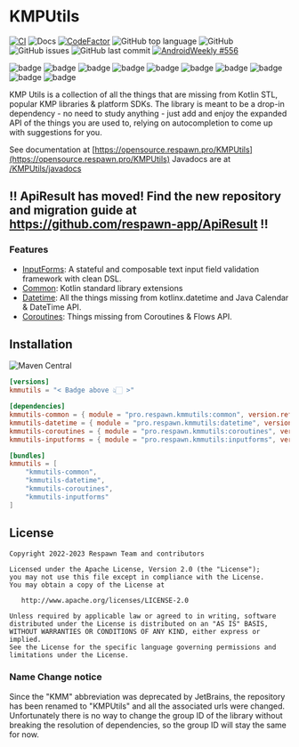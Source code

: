 # KMPUtils

[![CI](https://github.com/respawn-app/KMPUtils/actions/workflows/ci.yml/badge.svg?branch=master)](https://github.com/respawn-app/KMPUtils/actions/workflows/ci.yml)
![Docs](https://img.shields.io/website?down_color=red&label=Docs&up_color=green&up_message=Online&url=http%3A%2F%2Fopensource.respawn.pro%2FKMPUtils%2F%23%2F)
[![CodeFactor](https://www.codefactor.io/repository/github/respawn-app/KMPUtils/badge)](https://www.codefactor.io/repository/github/respawn-app/KMPUtils)
![GitHub top language](https://img.shields.io/github/languages/top/respawn-app/KMPUtils)
![GitHub](https://img.shields.io/github/license/respawn-app/KMPUtils)
![GitHub issues](https://img.shields.io/github/issues/respawn-app/KMPUtils)
![GitHub last commit](https://img.shields.io/github/last-commit/respawn-app/KMPUtils)
[![AndroidWeekly #556](https://androidweekly.net/issues/issue-556/badge)](https://androidweekly.net/issues/issue-556/)

![badge][badge-android] ![badge][badge-jvm] ![badge][badge-js] ![badge][badge-nodejs] ![badge][badge-linux] ![badge][badge-windows] ![badge][badge-ios] ![badge][badge-mac] ![badge][badge-watchos] ![badge][badge-tvos]

KMP Utils is a collection of all the things that are missing from Kotlin STL, popular KMP libraries & platform SDKs.
The library is meant to be a drop-in dependency - no need to study anything - just add and
enjoy the expanded API of the things you are used to, relying on autocompletion to come up with suggestions for you.

See documentation at [https://opensource.respawn.pro/KMPUtils](https://opensource.respawn.pro/KMPUtils)
Javadocs are at [/KMPUtils/javadocs](https://opensource.respawn.pro/KMPUtils/javadocs/)

## ‼️ ApiResult has moved! Find the new repository and migration guide at https://github.com/respawn-app/ApiResult ‼️

### Features

* [InputForms](https://opensource.respawn.pro/KMPUtils/#/inputforms): A stateful and composable text input field
  validation framework with clean DSL.
* [Common](https://opensource.respawn.pro/KMPUtils/#/common): Kotlin standard library extensions
* [Datetime](https://opensource.respawn.pro/KMPUtils/#/datetime): All the things missing from kotlinx.datetime and Java
  Calendar & DateTime API.
* [Coroutines](https://opensource.respawn.pro/KMPUtils/#/coroutines): Things missing from Coroutines & Flows API.

## Installation

![Maven Central](https://img.shields.io/maven-central/v/pro.respawn.kmmutils/apiresult?label=Maven%20Central)

```toml
[versions]
kmmutils = "< Badge above 👆🏻 >"

[dependencies]
kmmutils-common = { module = "pro.respawn.kmmutils:common", version.ref = "kmmutils" }
kmmutils-datetime = { module = "pro.respawn.kmmutils:datetime", version.ref = "kmmutils" }
kmmutils-coroutines = { module = "pro.respawn.kmmutils:coroutines", version.ref = "kmmutils" }
kmmutils-inputforms = { module = "pro.respawn.kmmutils:inputforms", version.ref = "kmmutils" }

[bundles]
kmmutils = [
    "kmmutils-common",
    "kmmutils-datetime",
    "kmmutils-coroutines",
    "kmmutils-inputforms"
]
```

## License

```
Copyright 2022-2023 Respawn Team and contributors

Licensed under the Apache License, Version 2.0 (the "License");
you may not use this file except in compliance with the License.
You may obtain a copy of the License at

   http://www.apache.org/licenses/LICENSE-2.0

Unless required by applicable law or agreed to in writing, software
distributed under the License is distributed on an "AS IS" BASIS,
WITHOUT WARRANTIES OR CONDITIONS OF ANY KIND, either express or implied.
See the License for the specific language governing permissions and
limitations under the License.

```

### Name Change notice

Since the "KMM" abbreviation was deprecated by JetBrains, the repository has been renamed to "KMPUtils" and all the associated urls were changed. Unfortunately there is no way to change the group ID of the library without breaking the resolution of dependencies, so the group ID will stay the same for now. 


[badge-android]: http://img.shields.io/badge/-android-6EDB8D.svg?style=flat

[badge-android-native]: http://img.shields.io/badge/support-[AndroidNative]-6EDB8D.svg?style=flat

[badge-jvm]: http://img.shields.io/badge/-jvm-DB413D.svg?style=flat

[badge-js]: http://img.shields.io/badge/-js-F8DB5D.svg?style=flat

[badge-js-ir]: https://img.shields.io/badge/support-[IR]-AAC4E0.svg?style=flat

[badge-nodejs]: https://img.shields.io/badge/-nodejs-68a063.svg?style=flat

[badge-linux]: http://img.shields.io/badge/-linux-2D3F6C.svg?style=flat

[badge-windows]: http://img.shields.io/badge/-windows-4D76CD.svg?style=flat

[badge-wasm]: https://img.shields.io/badge/-wasm-624FE8.svg?style=flat

[badge-apple-silicon]: http://img.shields.io/badge/support-[AppleSilicon]-43BBFF.svg?style=flat

[badge-ios]: http://img.shields.io/badge/-ios-CDCDCD.svg?style=flat

[badge-mac]: http://img.shields.io/badge/-macos-111111.svg?style=flat

[badge-watchos]: http://img.shields.io/badge/-watchos-C0C0C0.svg?style=flat

[badge-tvos]: http://img.shields.io/badge/-tvos-808080.svg?style=flat
